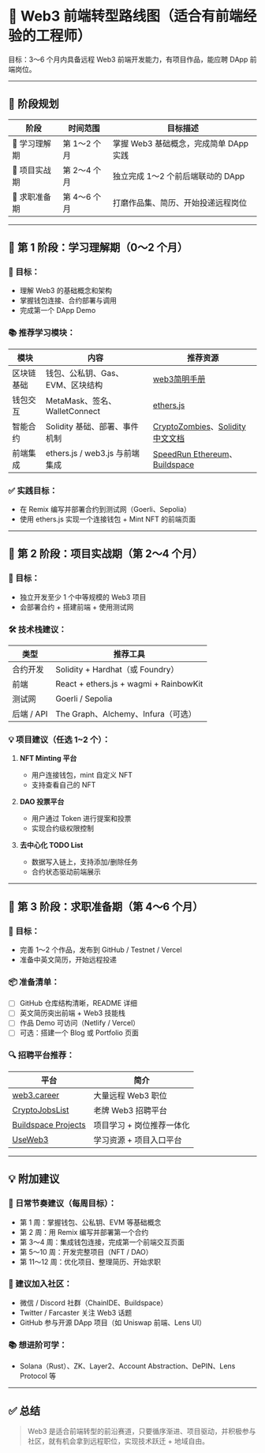 # 🧭 Web3 前端转型路线图（适合有前端经验的工程师）

目标：3～6 个月内具备远程 Web3 前端开发能力，有项目作品，能应聘 DApp 前端岗位。

---

## 📅 阶段规划

| 阶段         | 时间范围     | 目标描述 |
|--------------|--------------|-----------|
| 📘 学习理解期 | 第 1～2 个月 | 掌握 Web3 基础概念，完成简单 DApp 实践 |
| 🧪 项目实战期 | 第 2～4 个月 | 独立完成 1～2 个前后端联动的 DApp |
| 💼 求职准备期 | 第 4～6 个月 | 打磨作品集、简历、开始投递远程岗位 |

---

## 📘 第 1 阶段：学习理解期（0～2 个月）

### 🎯 目标：

- 理解 Web3 的基础概念和架构
- 掌握钱包连接、合约部署与调用
- 完成第一个 DApp Demo

### 📚 推荐学习模块：

| 模块 | 内容 | 推荐资源 |
|------|------|----------|
| 区块链基础 | 钱包、公私钥、Gas、EVM、区块结构 | [web3简明手册](https://learnblockchain.cn/books/get-started/) |
| 钱包交互 | MetaMask、签名、WalletConnect | [ethers.js](https://docs.ethers.org/) |
| 智能合约 | Solidity 基础、部署、事件机制 | [CryptoZombies](https://cryptozombies.io/)、[Solidity 中文文档](https://learnblockchain.cn/docs/solidity/) |
| 前端集成 | ethers.js / web3.js 与前端集成 | [SpeedRun Ethereum](https://speedrunethereum.com/)、[Buildspace](https://buildspace.so/) |

### ✅ 实践目标：

- 在 Remix 编写并部署合约到测试网（Goerli、Sepolia）
- 使用 ethers.js 实现一个连接钱包 + Mint NFT 的前端页面

---

## 🧪 第 2 阶段：项目实战期（第 2～4 个月）

### 🎯 目标：

- 独立开发至少 1 个中等规模的 Web3 项目
- 会部署合约 + 搭建前端 + 使用测试网

### 🛠️ 技术栈建议：

| 类型 | 推荐工具 |
|------|-----------|
| 合约开发 | Solidity + Hardhat（或 Foundry） |
| 前端 | React + ethers.js + wagmi + RainbowKit |
| 测试网 | Goerli / Sepolia |
| 后端 / API | The Graph、Alchemy、Infura（可选） |

### 💡 项目建议（任选 1~2 个）：

1. **NFT Minting 平台**
   - 用户连接钱包，mint 自定义 NFT
   - 支持查看自己的 NFT

2. **DAO 投票平台**
   - 用户通过 Token 进行提案和投票
   - 实现合约级权限控制

3. **去中心化 TODO List**
   - 数据写入链上，支持添加/删除任务
   - 合约状态驱动前端展示

---

## 💼 第 3 阶段：求职准备期（第 4～6 个月）

### 🎯 目标：

- 完善 1～2 个作品，发布到 GitHub / Testnet / Vercel
- 准备中英文简历，开始远程投递

### 📦 准备清单：

- [ ] GitHub 仓库结构清晰，README 详细
- [ ] 英文简历突出前端 + Web3 技能栈
- [ ] 作品 Demo 可访问（Netlify / Vercel）
- [ ] 可选：搭建一个 Blog 或 Portfolio 页面

### 🔍 招聘平台推荐：

| 平台 | 简介 |
|------|------|
| [web3.career](https://web3.career) | 大量远程 Web3 职位 |
| [CryptoJobsList](https://cryptojobslist.com) | 老牌 Web3 招聘平台 |
| [Buildspace Projects](https://buildspace.so/) | 项目学习 + 岗位推荐一体化 |
| [UseWeb3](https://www.useweb3.xyz/) | 学习资源 + 项目入口平台 |

---

## 💡 附加建议

### 🎯 日常节奏建议（每周目标）：

- 第 1 周：掌握钱包、公私钥、EVM 等基础概念
- 第 2 周：用 Remix 编写并部署第一个合约
- 第 3～4 周：集成钱包连接，完成第一个前端交互页面
- 第 5～10 周：开发完整项目（NFT / DAO）
- 第 11～12 周：优化项目、整理简历、开始求职

### 👥 建议加入社区：

- 微信 / Discord 社群（ChainIDE、Buildspace）
- Twitter / Farcaster 关注 Web3 话题
- GitHub 参与开源 DApp 项目（如 Uniswap 前端、Lens UI）

### 📚 想进阶可学：

- Solana（Rust）、ZK、Layer2、Account Abstraction、DePIN、Lens Protocol 等

---

## ✅ 总结

> Web3 是适合前端转型的前沿赛道，只要循序渐进、项目驱动，并积极参与社区，就有机会拿到远程职位，实现技术跃迁 + 地域自由。

